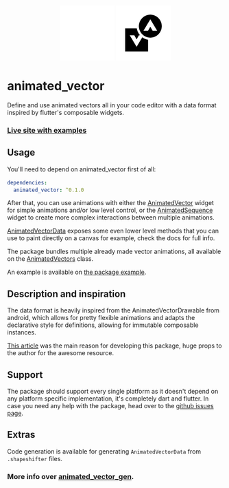 <p align="center">
  <img src="https://raw.githubusercontent.com/HrX03/animated_vector/main/static/logo_dark.gif#gh-dark-mode-only" height="128px" alt="animated_vector" />
  <img src="https://raw.githubusercontent.com/HrX03/animated_vector/main/static/logo_light.gif#gh-light-mode-only" height="128px" alt="animated_vector" />
</p>

# animated_vector

Define and use animated vectors all in your code editor with a data format inspired by flutter's composable widgets.

### [Live site with examples](https://hrx03.github.io/animated_vector/)

## Usage

You'll need to depend on animated_vector first of all:

```yaml
dependencies:
  animated_vector: ^0.1.0
```

After that, you can use animations with either the [AnimatedVector](https://pub.dev/documentation/animated_vector/latest/animated_vector/AnimatedVector-class.html) widget for simple animations and/or low level control, or the [AnimatedSequence](https://pub.dev/documentation/animated_vector/latest/animated_vector/AnimatedSequence-class.html) widget to create more complex interactions between multiple animations.

[AnimatedVectorData](https://pub.dev/documentation/animated_vector/latest/animated_vector/AnimatedVectorData-class.html) exposes some even lower level methods that you can use to paint directly on a canvas for example, check the docs for full info.

The package bundles multiple already made vector animations, all available on the [AnimatedVectors](https://pub.dev/documentation/animated_vector/latest/animated_vector/AnimatedVectorData-class.html) class.

An example is available on [the package example](https://github.com/HrX03/animated_vector/tree/main/example/).

## Description and inspiration
The data format is heavily inspired from the AnimatedVectorDrawable from android, which allows for pretty flexible animations and adapts the declarative style for definitions, allowing for immutable composable instances.

[This article](https://www.androiddesignpatterns.com/2016/11/introduction-to-icon-animation-techniques.html) was the main reason for developing this package, huge props to the author for the awesome resource.

## Support
The package should support every single platform as it doesn't depend on any platform specific implementation, it's completely dart and flutter.
In case you need any help with the package, head over to the [github issues page](https://github.com/HrX03/animated_vector/issues).

## Extras
Code generation is available for generating `AnimatedVectorData` from `.shapeshifter` files.

### More info over [animated_vector_gen](https://pub.dev/packages/aniamted_vector_gen).